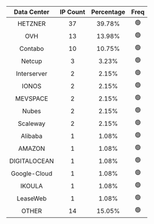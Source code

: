 | Data Center | IP Count | Percentage | Freq |
|:------------:|:--------:|:-----------:|:-----:|
| HETZNER | 37 | 39.78% | 🟢 |
| OVH | 13 | 13.98% | 🟢 |
| Contabo | 10 | 10.75% | 🟢 |
| Netcup | 3 | 3.23% | 🟢 |
| Interserver | 2 | 2.15% | 🟢 |
| IONOS | 2 | 2.15% | 🟢 |
| MEVSPACE | 2 | 2.15% | 🟢 |
| Nubes | 2 | 2.15% | 🟢 |
| Scaleway | 2 | 2.15% | 🟢 |
| Alibaba | 1 | 1.08% | 🟢 |
| AMAZON | 1 | 1.08% | 🟢 |
| DIGITALOCEAN | 1 | 1.08% | 🟢 |
| Google-Cloud | 1 | 1.08% | 🟢 |
| IKOULA | 1 | 1.08% | 🟢 |
| LeaseWeb | 1 | 1.08% | 🟢 |
| OTHER | 14 | 15.05% | 🟢 |